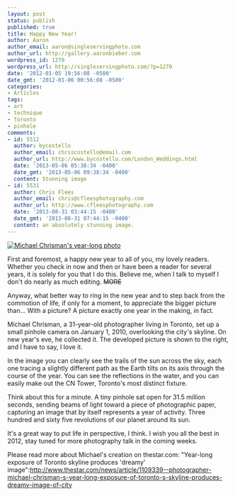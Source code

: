 ```yaml
---
layout: post
status: publish
published: true
title: Happy New Year!
author: Aaron
author_email: aaron@singleservingphoto.com
author_url: http://gallery.aaronbieber.com
wordpress_id: 1270
wordpress_url: http://singleservingphoto.com/?p=1270
date: '2012-01-05 19:56:08 -0500'
date_gmt: '2012-01-06 00:56:08 -0500'
categories:
- Articles
tags:
- art
- technique
- Toronto
- pinhole
comments:
- id: 5512
  author: bycostello
  author_email: chriscostello@email.com
  author_url: http://www.bycostello.com/London_Weddings.html
  date: '2013-05-06 05:38:34 -0400'
  date_gmt: '2013-05-06 09:38:34 -0400'
  content: Stunning image
- id: 5531
  author: Chris Flees
  author_email: chris@cfleesphotography.com
  author_url: http://www.cfleesphotography.com
  date: '2013-08-31 03:44:15 -0400'
  date_gmt: '2013-08-31 07:44:15 -0400'
  content: an absolutely stunning image.
---
```

[![](http://singleservingphoto.com/wp-content/uploads/2012/01/705b87dd4321b6babfd4bb4febeb-300x181.png "Michael Chrisman's year-long photo")](http://singleservingphoto.com/wp-content/uploads/2012/01/705b87dd4321b6babfd4bb4febeb.jpeg)

First and foremost, a happy new year to all of you, my lovely readers.
Whether you check in now and then or have been a reader for several
years, it is solely for you that I do this. Believe me, when I talk to
myself I don't do nearly as much editing. ~~MORE~~

Anyway, what better way to ring in the new year and to step back from
the commotion of life, if only for a moment, to appreciate the bigger
picture than... With a picture? A picture exactly one year in the
making, in fact.

Michael Chrisman, a 31-year-old photographer living in Toronto, set up a
small pinhole camera on January 1, 2010, overlooking the city's skyline.
On new year's eve, he collected it. The developed picture is shown to
the right, and I have to say, I love it.

In the image you can clearly see the trails of the sun across the sky,
each one tracing a slightly different path as the Earth tilts on its
axis through the course of the year. You can see the reflections in the
water, and you can easily make out the CN Tower, Toronto's most distinct
fixture.

Think about this for a minute. A tiny pinhole sat open for 31.5 million
seconds, sending beams of light toward a piece of photographic paper,
capturing an image that by itself represents a year of activity. Three
hundred and sixty five revolutions of our planet around its sun.

It's a great way to put life in perspective, I think. I wish you all the
best in 2012, stay tuned for more photography talk in the coming weeks.

Please read more about Michael's creation on thestar.com: "Year-long
exposure of Toronto skyline produces 'dreamy'
image":http://www.thestar.com/news/article/1109339--photographer-michael-chrisman-s-year-long-exposure-of-toronto-s-skyline-produces-dreamy-image-of-city

